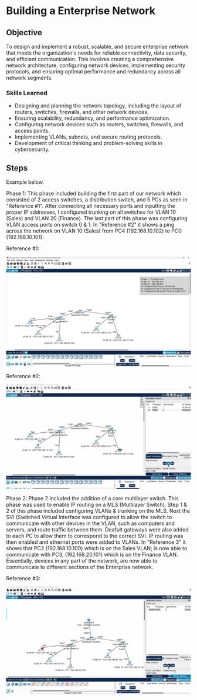# Building a Enterprise Network

## Objective

To design and implement a robust, scalable, and secure enterprise network that meets the organization's needs for reliable connectivity, data security, and efficient communication. This involves creating a comprehensive network architecture, configuring network devices, implementing security protocols, and ensuring optimal performance and redundancy across all network segments.

### Skills Learned

- Designing and planning the network topology, including the layout of routers, switches, firewalls, and other network devices.
- Ensuring scalability, redundancy, and performance optimization.
- Configuring network devices such as routers, switches, firewalls, and access points.
- Implementing VLANs, subnets, and secure routing protocols.
- Development of critical thinking and problem-solving skills in cybersecurity.

## Steps

Example below.

Phase 1: This phase included building the first part of our network which consisted of 2 access switches, 
a distribution switch, and 5 PCs as seen in "Reference #1". After connecting all necessary ports and inputting the proper IP addresses, I configured trunking on all switches for VLAN 10 (Sales) and VLAN 20 (Finance). The last part of this phase was configuring VLAN access ports on switch 0 & 1. In "Reference #2" it shows a ping across the network on VLAN 10 (Sales) from PC4 (192.168.10.102) to PC0 (192.168.10.101).

Reference #1:

<div>
<img src="https://github.com/Nickwhittall/Enterprise-Network/blob/main/Screenshot%201%20Enterprise%20Network.png" />
</div>

Reference #2:

<div>
<img src="https://github.com/Nickwhittall/Enterprise-Network/blob/main/enterprisenetworkphase1.gif" />
</div>

Phase 2: Phase 2 included the addition of a core multilayer switch. This phase was used to enable IP routing on a MLS (Multilayer Switch). Step 1 & 2 of this phase included configuring VLANs & trunking on the MLS. Next the SVI (Switched Virtual Interface was configured to allow the switch to communicate with other devices in the VLAN, such as computers and servers, and route traffic between them. Deafult gateways were also added to each PC to allow them to correspond to the correct SVI. IP routing was then enabled and ethernet ports were added to VLANs. In "Reference 3" it shows that PC2 (192.168.10.100) which is on the Sales VLAN; is now able to communicate with PC3, (192.168.20.101) which is on the Finance VLAN. Essentially, devices in any part of the network, are now able to communicate to different sections of the Enterprise network.

Reference #3:

<div>
<img src="https://github.com/Nickwhittall/Enterprise-Network/blob/main/enterprisenetworkphase2.gif" />
</div>
